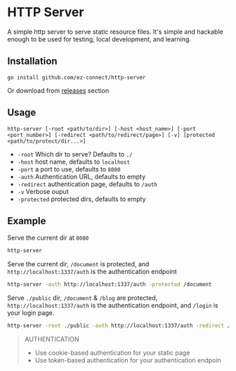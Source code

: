 # HTTP Server

A simple http server to serve static resource files. It's simple and hackable enough to be used for testing, local development, and learning.

## Installation

```
go install github.com/ez-connect/http-server
```

Or download from [releases](https://github.com/ez-connect/http-server/releases) section

## Usage

```
http-server [-root <path/to/dir>] [-host <host_name>] [-port <port_number>] [-redirect <path/to/redirect/page>] [-v] [protected <path/to/protect/dir...>]
```

- `-root` Which dir to serve? Defaults to `./`
- `-host` host name, defaults to `localhost`
- `-port` a port to use, defaults to `8080`
- `-auth` Authentication URL, defaults to empty
- `-redirect` authentication page, defaults to `/auth`
- `-v` Verbose ouput
- `-protected` protected dirs, defaults to empty

## Example

Serve the current dir at `8080`

```bash
http-server
```

Serve the current dir, `/document` is protected, and `http://localhost:1337/auth` is the authentication endpoint

```bash
http-server -auth http://localhost:1337/auth -protected /document
```

Serve `./public` dir, `/document` & `/blog` are protected, `http://localhost:1337/auth` is the authentication endpoint, and `/login` is your login page.

```bash
http-server -root ./public -auth http://localhost:1337/auth -redirect /login -protected /document /blog
```

> AUTHENTICATION
> - Use cookie-based authentication for your static page
> - Use token-based authentication for your authentication endpoin
